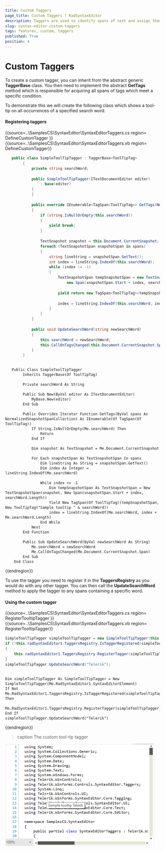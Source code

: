 ```yaml
---
title: Custom Taggers
page_title: Custom Taggers | RadSyntaxEditor
description: Taggers are used to identify spans of text and assign them a specific tag if they match a specific condition.     
slug: syntax-editor-custom-taggers
tags: features, custom, taggers
published: True
position: 4
---
```


# Custom Taggers

To create a custom tagger, you can inherit from the abstract generic **TaggerBase** class. You then need to implement the abstract **GetTags** method which is responsible for acquiring all spans of tags which meet a specific condition.

To demonstrate this we will create the following class which shows a tool-tip on all occurrences of a specified search word.

#### Registering taggers

{{source=..\SamplesCS\SyntaxEditor\SyntaxEditorTaggers.cs region= DefineCustomTagger }}
{{source=..\SamplesCS\SyntaxEditor\SyntaxEditorTaggers.vb region= DefineCustomTagger}}

````C#
   public class SimpleToolTipTagger : TaggerBase<ToolTipTag>
        {
            private string searchWord;

            public SimpleToolTipTagger(ITextDocumentEditor editor)
                : base(editor)
            {
            }

            public override IEnumerable<TagSpan<ToolTipTag>> GetTags(NormalizedSnapshotSpanCollection spans)
            {
                if (string.IsNullOrEmpty(this.searchWord))
                {
                    yield break;
                }

                TextSnapshot snapshot = this.Document.CurrentSnapshot;
                foreach (TextSnapshotSpan snapshotSpan in spans)
                {
                    string lineString = snapshotSpan.GetText();
                    int index = lineString.IndexOf(this.searchWord);
                    while (index != -1)
                    {
                        TextSnapshotSpan tempSnapshotSpan = new TextSnapshotSpan(snapshot,
                            new Span(snapshotSpan.Start + index, searchWord.Length));

                        yield return new TagSpan<ToolTipTag>(tempSnapshotSpan, new ToolTipTag("Sample tooltip " + searchWord));

                        index = lineString.IndexOf(this.searchWord, index + this.searchWord.Length);
                    }
                }
            }

            public void UpdateSearchWord(string newSearchWord)
            {
                this.searchWord = newSearchWord;
                this.CallOnTagsChanged(this.Document.CurrentSnapshot.Span);
            }
        }          

````
````VB.NET

   Public Class SimpleToolTipTagger
        Inherits TaggerBase(Of ToolTipTag)

        Private searchWord As String

        Public Sub New(ByVal editor As ITextDocumentEditor)
            MyBase.New(editor)
        End Sub

        Public Overrides Iterator Function GetTags(ByVal spans As NormalizedSnapshotSpanCollection) As IEnumerable(Of TagSpan(Of ToolTipTag))
            If String.IsNullOrEmpty(Me.searchWord) Then
                Return
            End If

            Dim snapshot As TextSnapshot = Me.Document.CurrentSnapshot

            For Each snapshotSpan As TextSnapshotSpan In spans
                Dim lineString As String = snapshotSpan.GetText()
                Dim index As Integer = lineString.IndexOf(Me.searchWord)

                While index <> -1
                    Dim tempSnapshotSpan As TextSnapshotSpan = New TextSnapshotSpan(snapshot, New Span(snapshotSpan.Start + index, searchWord.Length))
                    Yield New TagSpan(Of ToolTipTag)(tempSnapshotSpan, New ToolTipTag("Sample tooltip " & searchWord))
                    index = lineString.IndexOf(Me.searchWord, index + Me.searchWord.Length)
                End While
            Next
        End Function

        Public Sub UpdateSearchWord(ByVal newSearchWord As String)
            Me.searchWord = newSearchWord
            Me.CallOnTagsChanged(Me.Document.CurrentSnapshot.Span)
        End Sub
    End Class

````

{{endregion}}

To use the tagger you need to register it in the **TaggersRegistry** as you would do with any other tagger. You can then call the **UpdateSearchWord** method to apply the tagger to any spans containing a specific word.

#### Using the custom tagger

{{source=..\SamplesCS\SyntaxEditor\SyntaxEditorTaggers.cs region= RegisterTooltipTagger }}
{{source=..\SamplesCS\SyntaxEditor\SyntaxEditorTaggers.vb region= RegisterTooltipTagger}}

````C#
SimpleToolTipTagger simpleToolTipTagger = new SimpleToolTipTagger(this.radSyntaxEditor1.SyntaxEditorElement);
if (!this.radSyntaxEditor1.TaggersRegistry.IsTaggerRegistered(simpleToolTipTagger))
{
    this.radSyntaxEditor1.TaggersRegistry.RegisterTagger(simpleToolTipTagger);
}
simpleToolTipTagger.UpdateSearchWord("Telerik");
         

````
````VB.NET
Dim simpleToolTipTagger As SimpleToolTipTagger = New SimpleToolTipTagger(Me.RadSyntaxEditor1.SyntaxEditorElement) 
If Not Me.RadSyntaxEditor1.TaggersRegistry.IsTaggerRegistered(simpleToolTipTagger) Then
    Me.RadSyntaxEditor1.TaggersRegistry.RegisterTagger(simpleToolTipTagger)
End If 
simpleToolTipTagger.UpdateSearchWord("Telerik")

````

{{endregion}}

>caption The custom tool-tip tagger

![syntax-editor-custom-taggers001](images/syntax-editor-custom-taggers001.png)



 